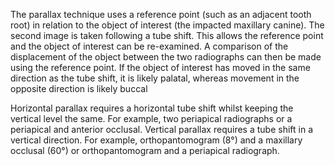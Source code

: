 The parallax technique uses a reference point (such as an adjacent tooth root) in relation to the object of interest (the impacted maxillary canine). The second image is taken following a tube shift. This allows the reference point and the object of interest can be re-examined. A comparison of the displacement of the object between the two radiographs can then be made using the reference point. If the object of interest has moved in the same direction as the tube shift, it is likely palatal, whereas movement in the opposite direction is likely buccal

Horizontal parallax requires a horizontal tube shift whilst keeping the vertical level the same. For example, two periapical radiographs or a periapical and anterior occlusal. Vertical parallax requires a tube shift in a vertical direction. For example, orthopantomogram (8°) and a maxillary occlusal (60°) or orthopantomogram and a periapical radiograph.